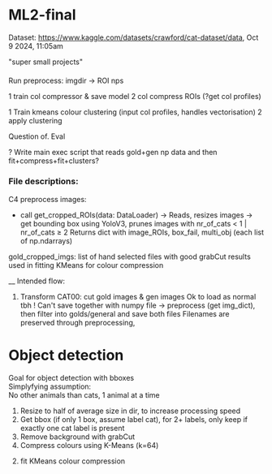 # ML2-final

Dataset: https://www.kaggle.com/datasets/crawford/cat-dataset/data, Oct 9 2024, 11:05am

"super small projects"


####
Run preprocess: imgdir -> ROI nps

1 train col compressor & save model
2 col compress ROIs (?get col profiles)

1 Train kmeans colour clustering (input col profiles, handles vectorisation)
2 apply clustering 

Question of. Eval


? Write main exec script that reads gold+gen np data and then fit+compress+fit+clusters?

### File descriptions:

C4 preprocess images: 
- call get_cropped_ROIs(data: DataLoader)
-> Reads, resizes images
-> get bounding box using YoloV3, prunes images with nr_of_cats < 1 | nr_of_cats ≥ 2
Returns dict with image_ROIs, box_fail, multi_obj (each list of np.ndarrays)


gold_cropped_imgs: list of hand selected files with good grabCut results used in fitting KMeans for colour compression

__
Intended flow:

1) Transform CAT00: cut gold images & gen images
Ok to load as normal tbh
! Can't save together with numpy file
-> preprocess (get img_dict), then filter into golds/general and save both files
Filenames are preserved through preprocessing, 

# Object detection
Goal for object detection with bboxes  
Simplyfying assumption:  
No other animals than cats, 1 animal at a time  

1. Resize to half of average size in dir, to increase processing speed
2. Get bbox (if only 1 box, assume label cat), for 2+ labels, only keep if exactly one cat label is present
3. Remove background with grabCut
4. Compress colours using K-Means (k=64)



2) fit KMeans colour compression